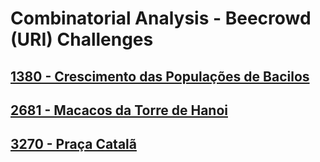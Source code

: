 # Combinatorial Analysis - Beecrowd (URI) Challenges

## [1380 - Crescimento das Populações de Bacilos](https://www.beecrowd.com.br/judge/pt/problems/view/1380)

## [2681 - Macacos da Torre de Hanoi](https://www.beecrowd.com.br/judge/pt/problems/view/2681)


## [3270 - Praça Catalã](https://www.beecrowd.com.br/judge/pt/problems/view/3270)
